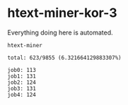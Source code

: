 # htext-miner-kor-3

Everything doing here is automated.

```
htext-miner

total: 623/9855 (6.321664129883307%)

job0: 113
job1: 131
job2: 124
job3: 131
job4: 124
```
